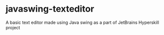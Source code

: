 # javaswing-texteditor
A basic text editor made using Java swing as a part of JetBrains Hyperskill project
